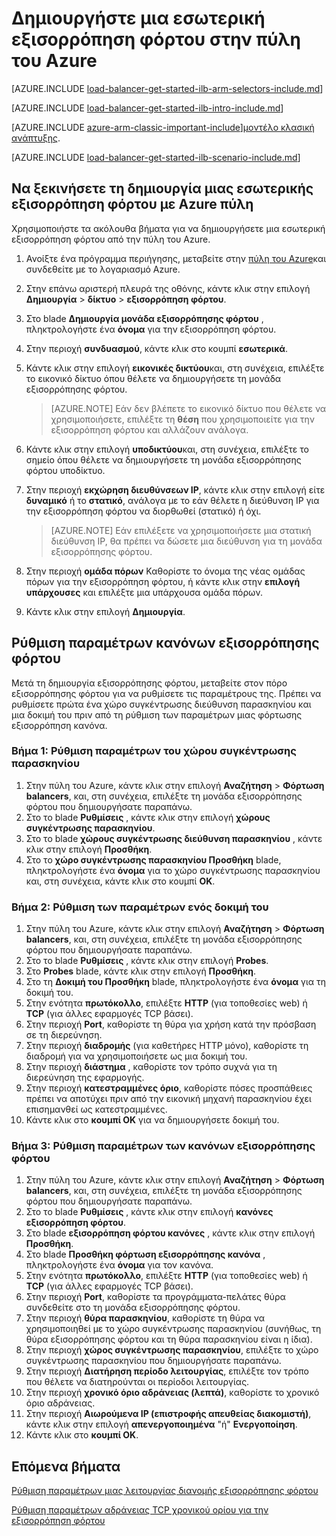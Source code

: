 <properties
   pageTitle="Να ξεκινήσετε τη δημιουργία μιας εσωτερικής εξισορρόπηση φόρτου στη Διαχείριση πόρων με την πύλη Azure | Microsoft Azure"
   description="Μάθετε πώς να δημιουργείτε μια εσωτερική εξισορρόπηση φόρτου στη Διαχείριση πόρων με την πύλη Azure"
   services="load-balancer"
   documentationCenter="na"
   authors="sdwheeler"
   manager="carmonm"
   editor=""
   tags="azure-service-management"
/>
<tags
   ms.service="load-balancer"
   ms.devlang="na"
   ms.topic="hero-article"
   ms.tgt_pltfrm="na"
   ms.workload="infrastructure-services"
   ms.date="10/24/2016"
   ms.author="sewhee" />

# <a name="create-an-internal-load-balancer-in-the-azure-portal"></a>Δημιουργήστε μια εσωτερική εξισορρόπηση φόρτου στην πύλη του Azure

[AZURE.INCLUDE [load-balancer-get-started-ilb-arm-selectors-include.md](../../includes/load-balancer-get-started-ilb-arm-selectors-include.md)]

[AZURE.INCLUDE [load-balancer-get-started-ilb-intro-include.md](../../includes/load-balancer-get-started-ilb-intro-include.md)]

[AZURE.INCLUDE [azure-arm-classic-important-include](../../includes/learn-about-deployment-models-rm-include.md)][μοντέλο κλασική ανάπτυξης](load-balancer-get-started-ilb-classic-ps.md).

[AZURE.INCLUDE [load-balancer-get-started-ilb-scenario-include.md](../../includes/load-balancer-get-started-ilb-scenario-include.md)]

## <a name="get-started-creating-an-internal-load-balancer-using-azure-portal"></a>Να ξεκινήσετε τη δημιουργία μιας εσωτερικής εξισορρόπηση φόρτου με Azure πύλη

Χρησιμοποιήστε τα ακόλουθα βήματα για να δημιουργήσετε μια εσωτερική εξισορρόπηση φόρτου από την πύλη του Azure.

1. Ανοίξτε ένα πρόγραμμα περιήγησης, μεταβείτε στην [πύλη του Azure](http://portal.azure.com)και συνδεθείτε με το λογαριασμό Azure.
2. Στην επάνω αριστερή πλευρά της οθόνης, κάντε κλικ στην επιλογή **Δημιουργία** > **δίκτυο** > **εξισορρόπηση φόρτου**.
3. Στο blade **Δημιουργία μονάδα εξισορρόπησης φόρτου** , πληκτρολογήστε ένα **όνομα** για την εξισορρόπηση φόρτου.
4. Στην περιοχή **συνδυασμού**, κάντε κλικ στο κουμπί **εσωτερικά**.
5. Κάντε κλικ στην επιλογή **εικονικές δικτύου**και, στη συνέχεια, επιλέξτε το εικονικό δίκτυο όπου θέλετε να δημιουργήσετε τη μονάδα εξισορρόπησης φόρτου.

    >[AZURE.NOTE] Εάν δεν βλέπετε το εικονικό δίκτυο που θέλετε να χρησιμοποιήσετε, επιλέξτε τη **θέση** που χρησιμοποιείτε για την εξισορρόπηση φόρτου και αλλάζουν ανάλογα.

6. Κάντε κλικ στην επιλογή **υποδικτύου**και, στη συνέχεια, επιλέξτε το σημείο όπου θέλετε να δημιουργήσετε τη μονάδα εξισορρόπησης φόρτου υποδίκτυο.
7. Στην περιοχή **εκχώρηση διευθύνσεων IP**, κάντε κλικ στην επιλογή είτε **δυναμικό** ή το **στατικό**, ανάλογα με το εάν θέλετε η διεύθυνση IP για την εξισορρόπηση φόρτου να διορθωθεί (στατικό) ή όχι.

    >[AZURE.NOTE] Εάν επιλέξετε να χρησιμοποιήσετε μια στατική διεύθυνση IP, θα πρέπει να δώσετε μια διεύθυνση για τη μονάδα εξισορρόπησης φόρτου.

8. Στην περιοχή **ομάδα πόρων** Καθορίστε το όνομα της νέας ομάδας πόρων για την εξισορρόπηση φόρτου, ή κάντε κλικ στην **επιλογή υπάρχουσες** και επιλέξτε μια υπάρχουσα ομάδα πόρων.
9. Κάντε κλικ στην επιλογή **Δημιουργία**.

## <a name="configure-load-balancing-rules"></a>Ρύθμιση παραμέτρων κανόνων εξισορρόπησης φόρτου

Μετά τη δημιουργία εξισορρόπησης φόρτου, μεταβείτε στον πόρο εξισορρόπησης φόρτου για να ρυθμίσετε τις παραμέτρους της.
Πρέπει να ρυθμίσετε πρώτα ένα χώρο συγκέντρωσης διεύθυνση παρασκηνίου και μια δοκιμή του πριν από τη ρύθμιση των παραμέτρων μιας φόρτωσης εξισορρόπηση κανόνα.

### <a name="step-1-configure-a-back-end-pool"></a>Βήμα 1: Ρύθμιση παραμέτρων του χώρου συγκέντρωσης παρασκηνίου

1. Στην πύλη του Azure, κάντε κλικ στην επιλογή **Αναζήτηση** > **Φόρτωση balancers**, και, στη συνέχεια, επιλέξτε τη μονάδα εξισορρόπησης φόρτου που δημιουργήσατε παραπάνω.
2. Στο το blade **Ρυθμίσεις** , κάντε κλικ στην επιλογή **χώρους συγκέντρωσης παρασκηνίου**.
3. Στο το blade **χώρους συγκέντρωσης διεύθυνση παρασκηνίου** , κάντε κλικ στην επιλογή **Προσθήκη**.
4. Στο το **χώρο συγκέντρωσης παρασκηνίου Προσθήκη** blade, πληκτρολογήστε ένα **όνομα** για το χώρο συγκέντρωσης παρασκηνίου και, στη συνέχεια, κάντε κλικ στο κουμπί **OK**.

### <a name="step-2-configure-a-probe"></a>Βήμα 2: Ρύθμιση των παραμέτρων ενός δοκιμή του

1. Στην πύλη του Azure, κάντε κλικ στην επιλογή **Αναζήτηση** > **Φόρτωση balancers**, και, στη συνέχεια, επιλέξτε τη μονάδα εξισορρόπησης φόρτου που δημιουργήσατε παραπάνω.
2. Στο το blade **Ρυθμίσεις** , κάντε κλικ στην επιλογή **Probes**.
3. Στο **Probes** blade, κάντε κλικ στην επιλογή **Προσθήκη**.
4. Στο τη **Δοκιμή του Προσθήκη** blade, πληκτρολογήστε ένα **όνομα** για τη δοκιμή του.
5. Στην ενότητα **πρωτόκολλο**, επιλέξτε **HTTP** (για τοποθεσίες web) ή **TCP** (για άλλες εφαρμογές TCP βάσει).
6. Στην περιοχή **Port**, καθορίστε τη θύρα για χρήση κατά την πρόσβαση σε τη διερεύνηση.
7. Στην περιοχή **διαδρομής** (για καθετήρες HTTP μόνο), καθορίστε τη διαδρομή για να χρησιμοποιήσετε ως μια δοκιμή του.
8. Στην περιοχή **διάστημα** , καθορίστε τον τρόπο συχνά για τη διερεύνηση της εφαρμογής.
9. Στην περιοχή **κατεστραμμένες όριο**, καθορίστε πόσες προσπάθειες πρέπει να αποτύχει πριν από την εικονική μηχανή παρασκηνίου έχει επισημανθεί ως κατεστραμμένες.
10. Κάντε κλικ στο **κουμπί OK** για να δημιουργήσετε δοκιμή του.

### <a name="step-3-configure-load-balancing-rules"></a>Βήμα 3: Ρύθμιση παραμέτρων των κανόνων εξισορρόπησης φόρτου

1. Στην πύλη του Azure, κάντε κλικ στην επιλογή **Αναζήτηση** > **Φόρτωση balancers**, και, στη συνέχεια, επιλέξτε τη μονάδα εξισορρόπησης φόρτου που δημιουργήσατε παραπάνω.
2. Στο το blade **Ρυθμίσεις** , κάντε κλικ στην επιλογή **κανόνες εξισορρόπηση φόρτου**.
3. Στο blade **εξισορρόπηση φόρτου κανόνες** , κάντε κλικ στην επιλογή **Προσθήκη**.
4. Στο blade **Προσθήκη φόρτωση εξισορρόπησης κανόνα** , πληκτρολογήστε ένα **όνομα** για τον κανόνα.
5. Στην ενότητα **πρωτόκολλο**, επιλέξτε **HTTP** (για τοποθεσίες web) ή **TCP** (για άλλες εφαρμογές TCP βάσει).
6. Στην περιοχή **Port**, καθορίστε τα προγράμματα-πελάτες θύρα συνδεθείτε στο τη μονάδα εξισορρόπησης φόρτου.
7. Στην περιοχή **θύρα παρασκηνίου**, καθορίστε τη θύρα να χρησιμοποιηθεί με το χώρο συγκέντρωσης παρασκηνίου (συνήθως, τη θύρα εξισορρόπησης φόρτου και τη θύρα παρασκηνίου είναι η ίδια).
8. Στην περιοχή **χώρος συγκέντρωσης παρασκηνίου**, επιλέξτε το χώρο συγκέντρωσης παρασκηνίου που δημιουργήσατε παραπάνω.
9. Στην περιοχή **Διατήρηση περίοδο λειτουργίας**, επιλέξτε τον τρόπο που θέλετε να διατηρούνται οι περίοδοι λειτουργίας.
10. Στην περιοχή **χρονικό όριο αδράνειας (λεπτά)**, καθορίστε το χρονικό όριο αδράνειας.
11. Στην περιοχή **Αιωρούμενα IP (επιστροφής απευθείας διακομιστή)**, κάντε κλικ στην επιλογή **απενεργοποιημένα** "ή" **Ενεργοποίηση**.
12. Κάντε κλικ στο **κουμπί OK**.

## <a name="next-steps"></a>Επόμενα βήματα

[Ρύθμιση παραμέτρων μιας λειτουργίας διανομής εξισορρόπησης φόρτου](load-balancer-distribution-mode.md)

[Ρύθμιση παραμέτρων αδράνειας TCP χρονικού ορίου για την εξισορρόπηση φόρτου](load-balancer-tcp-idle-timeout.md)